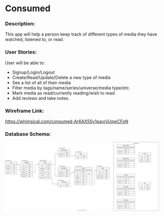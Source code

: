 # Consumed

### Description:

This app will help a person keep track of different types of media they have watched, listened to, or read.

### User Stories:

User will be able to:

- Signup/Login/Logout
- Create/Read/Update/Delete a new type of media
- See a list of all of their media
- Filter media by tags/name/series/universe/media type/etc.
- Mark media as read/currently reading/wish to read.
- Add reviews and take notes.

### Wireframe Link:

https://whimsical.com/consumed-Ar6AX5Sy1pavrjiUqwCFoN

### Database Schema:

![database-schema](./database-schema.drawio.svg)
